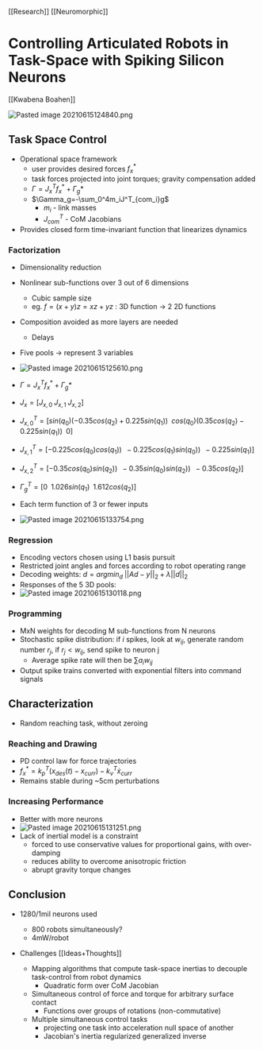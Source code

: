 [[Research]] [[Neuromorphic]]

# Controlling Articulated Robots in Task-Space with Spiking Silicon Neurons

[[Kwabena Boahen]]

![Pasted image 20210615124840.png](Pasted%20image%2020210615124840.png)

## Task Space Control
- Operational space framework
	- user provides desired forces $f^*_x$
	- task forces projected into joint torques; gravity compensation added
	- $\Gamma = J^T_xf^*_x+\Gamma_g*$
	- $\Gamma_g=-\sum_0^4m_iJ^T_{com_i}g$
		- $m_i$ - link masses
		- $J^T_{com}$ - CoM Jacobians
- Provides closed form time-invariant function that linearizes dynamics

### Factorization
- Dimensionality reduction
- Nonlinear sub-functions over 3 out of 6 dimensions
	- Cubic sample size
	- eg. $f=(x+y)z = xz + yz$ : 3D function -> 2 2D functions
- Composition avoided as more layers are needed
	- Delays
- Five pools -> represent 3 variables

- ![Pasted image 20210615125610.png](Pasted%20image%2020210615125610.png)

- $\Gamma = J^T_xf^*_x+\Gamma_g*$
- $J_x = [J_{x,0}\;J_{x,1}\;J_{x,2}]$
- $J_{x,0}^T = [sin(q_0)(-0.35cos(q_2)+0.225sin(q_1))\;\;cos(q_0)(0.35cos(q_2)-0.225sin(q_1))\;\;0]$
- $J_{x,1}^T = [-0.225cos(q_0)cos(q_1))\;\;-0.225cos(q_1)sin(q_0))\;\;-0.225sin(q_1)]$
- $J_{x,2}^T = [-0.35cos(q_0)sin(q_2))\;\;-0.35sin(q_0)sin(q_2))\;\;-0.35cos(q_2)]$
- $\Gamma_g^T=[0\;\;1.026sin(q_1)\;\;1.612cos(q_2)]$
- Each term function  of 3 or fewer inputs
- ![Pasted image 20210615133754.png](Pasted%20image%2020210615133754.png)


### Regression
- Encoding vectors chosen using L1 basis pursuit
- Restricted joint angles and forces according to robot operating range
- Decoding weights: $d=argmin_d\;||Ad-y||_2+\lambda||d||_2$
- Responses of the 5 3D pools:
- ![Pasted image 20210615130118.png](Pasted%20image%2020210615130118.png)


### Programming
- MxN weights for decoding M sub-functions from N neurons
- Stochastic spike distribution: if $i$ spikes, look at $w_{ij}$, generate random number $r_j$, if $r_j<w_{ij}$, send spike to neuron j
	- Average spike rate will then be $\sum a_i w_{ij}$ 
- Output spike trains converted with exponential filters into command signals

## Characterization
- Random reaching task, without zeroing

### Reaching and Drawing
- PD control law for force trajectories
- $f^*_x=k^T_p(x_{des}(t)-x_{curr})-k^T_v\dot{x}_{curr}$
- Remains stable during ~5cm perturbations

### Increasing Performance
- Better with more neurons
- ![Pasted image 20210615131251.png](Pasted%20image%2020210615131251.png)
- Lack of inertial model is a constraint
	- forced to use conservative values for proportional gains, with over-damping
	- reduces ability to overcome anisotropic friction
	- abrupt gravity torque changes

## Conclusion
- 1280/1mil neurons used
	- 800 robots simultaneously?
	- 4mW/robot

- Challenges [[Ideas+Thoughts]]
	- Mapping algorithms that compute task-space inertias to decouple task-control from robot dynamics
		- Quadratic form over CoM Jacobian
	- Simultaneous control of force and torque for arbitrary surface contact
		- Functions over groups of rotations (non-commutative)
	- Multiple simultaneous control tasks
		- projecting one task into acceleration null space of another
		- Jacobian's inertia regularized generalized inverse
